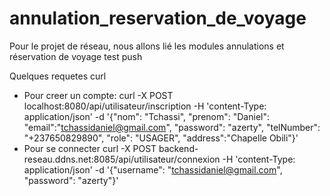 # annulation_reservation_de_voyage

Pour le projet de réseau, nous allons lié les modules annulations et réservation de voyage
test push

Quelques requetes curl

- Pour creer un compte:
  curl -X POST localhost:8080/api/utilisateur/inscription -H 'content-Type: application/json' -d '{"nom": "Tchassi", "prenom": "Daniel": "email":"tchassidaniel@gmail.com", "password": "azerty", "telNumber": "+237650829890", "role": "USAGER", "address":"Chapelle Obili"}'
- Pour se connecter
  curl -X POST backend-reseau.ddns.net:8085/api/utilisateur/connexion -H 'content-Type: application/json' -d '{"username": "tchassidaniel@gmail.com", "password": "azerty"}'
